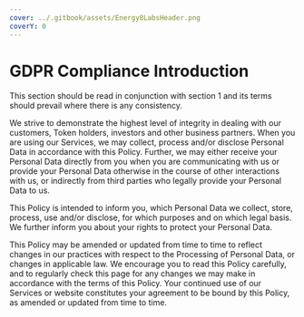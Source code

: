 ```yaml
---
cover: ../.gitbook/assets/Energy8LabsHeader.png
coverY: 0
---
```


# GDPR Compliance Introduction

This section should be read in conjunction with section 1 and its terms should prevail where there is any consistency.

We strive to demonstrate the highest level of integrity in dealing with our customers, Token holders, investors and other business partners. When you are using our Services, we may collect, process and/or disclose Personal Data in accordance with this Policy. Further, we may either receive your Personal Data directly from you when you are communicating with us or provide your Personal Data otherwise in the course of other interactions with us, or indirectly from third parties who legally provide your Personal Data to us.

This Policy is intended to inform you, which Personal Data we collect, store, process, use and/or disclose, for which purposes and on which legal basis. We further inform you about your rights to protect your Personal Data.

This Policy may be amended or updated from time to time to reflect changes in our practices with respect to the Processing of Personal Data, or changes in applicable law. We encourage you to read this Policy carefully, and to regularly check this page for any changes we may make in accordance with the terms of this Policy. Your continued use of our Services or website constitutes your agreement to be bound by this Policy, as amended or updated from time to time.
